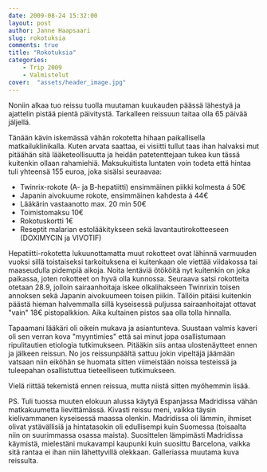 ```yaml
---
date: 2009-08-24 15:32:00
layout: post
author: Janne Haapsaari
slug: rokotuksia
comments: true
title: "Rokotuksia"
categories:
    - Trip 2009
    - Valmistelut
cover:  "assets/header_image.jpg"
---
```


Noniin alkaa tuo reissu tuolla muutaman kuukauden päässä lähestyä ja ajattelin
pistää pientä päivitystä. Tarkalleen reissuun taitaa olla 65 päivää jäljellä.

Tänään kävin iskemässä vähän rokotetta hihaan paikallisella matkailuklinikalla.
Kuten arvata saattaa, ei visiitti tullut taas ihan halvaksi mut pitäähän sitä
lääketeollisuutta ja heidän patetenttejaan tukea kun tässä kuitenkin ollaan
rahamiehiä. Maksukuitista luntaten voin todeta että hintaa tuli yhteensä 155
euroa, joka sisälsi seuraavaa:

* Twinrix-rokote (A- ja B-hepatiitti) ensimmäinen piikki kolmesta á 50€
* Japanin aivokuume rokote, ensimmäinen kahdesta á 44€
* Lääkärin vastaanotto max. 20 min 50€
* Toimistomaksu 10€
* Rokotuskortti 1€
* Reseptit malarian estolääkitykseen sekä lavantautirokotteeseen (DOXIMYCIN
ja VIVOTIF)

Hepatiitti-rokotetta lukuunottamatta muut rokotteet ovat lähinnä varmuuden
vuoksi sillä toistaiseksi tarkoituksena ei kuitenkaan ole viettää viidakossa
tai maaseudulla pidempiä aikoja. Noita lentäviä ötököitä nyt kuitenkin on joka
paikassa, joten rokotteet on hyvä olla kunnossa. Seuraava satsi rokotteita
otetaan 28.9, jolloin sairaanhoitaja iskee olkalihakseen Twinrixin toisen
annoksen sekä Japanin aivokuumeen toisen piikin. Tällöin pitäisi kuitenkin
päästä hieman halvemmalla sillä kyseisessä puljussa sairaanhoitajat ottavat
"vain" 18€ pistopalkkion. Aika kultainen pistos saa olla tolla hinnalla.

Tapaamani lääkäri oli oikein mukava ja asiantunteva. Suustaan valmis kaveri
oli sen verran kova "myyntimies" että sai minut jopa osallistumaan
ripulitautien etiologia tutkimukseen. Pitääkin siis antaa ulostenäytteet ennen
ja jälkeen reissun. No jos reissunpäältä sattuu jokin vipeltäjä jäämään
vatsaan niin eiköhän se huomata sitten viimeistään noissa testeissä ja
tuleepahan osallistuttua tieteelliseen tutkimukseen.

Vielä riittää tekemistä ennen reissua, mutta niistä sitten myöhemmin lisää.

PS. Tuli tuossa muuten elokuun alussa käytyä Espanjassa Madridissa vähän
matkakuumetta lievittämässä. Kivasti reissu meni, vaikka täysin kielivammanen
kyseisessä maassa olenkin. Madridissa oli lämmin, ihmiset olivat ystävällisiä
ja hintatasokin oli edullisempi kuin Suomessa (toisaalta niin on suurimmassa
osassa maista). Suosittelen lämpimästi Madridissa käymistä, mielestäni
mukavampi kaupunki kuin suosittu Barcelona, vaikka sitä rantaa ei ihan niin
lähettyvillä olekkaan. Galleriassa muutama kuva reissulta.
